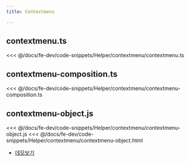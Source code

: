 ```yaml
---
title: Contextmenu

---
```


## contextmenu.ts
<<< @/docs/fe-dev/code-snippets/Helper/contextmenu/contextmenu.ts

## contextmenu-composition.ts
<<< @/docs/fe-dev/code-snippets/Helper/contextmenu/contextmenu-composition.ts

## contextmenu-object.js
<<< @/docs/fe-dev/code-snippets/Helper/contextmenu/contextmenu-object.js
<<< @/docs/fe-dev/code-snippets/Helper/contextmenu/contextmenu-object.html

- [데모보기](https://the-next-web-research-lab.github.io/docs/fe-dev/code-snippets/Helper/contextmenu/contextmenu-object.html)
